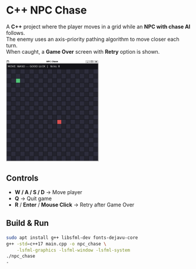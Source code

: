 # C++ NPC Chase

A **C++** project where the player moves in a grid while an **NPC with chase AI** follows.  
The enemy uses an axis-priority pathing algorithm to move closer each turn.  
When caught, a **Game Over** screen with **Retry** option is shown.



<img src="github.png" alt="Game Screenshot" width="50%">

## Controls
- **W / A / S / D** → Move player  
- **Q** → Quit game  
- **R** / **Enter** / **Mouse Click** → Retry after Game Over
## Build & Run
```bash
sudo apt install g++ libsfml-dev fonts-dejavu-core
g++ -std=c++17 main.cpp -o npc_chase \
    -lsfml-graphics -lsfml-window -lsfml-system
./npc_chase
-

